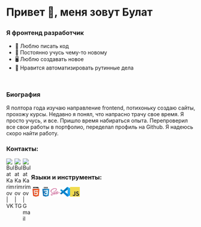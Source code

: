 # <p id="ru-version">Привет 👋, меня зовут Булат</p>

### Я фронтенд разработчик

- 💪 Люблю писать код
- 🥅 Постоянно учусь чему-то новому
- 🖥️ Люблю создавать новое
- 🌟 Нравится автоматизировать рутинные дела

<br />

### Биография

Я полтора года изучаю направление frontend, потихоньку создаю сайты, прохожу курсы. Недавно я понял, что напрасно трачу свое время. Я просто учусь, и все. Пришло время набираться опыта. Перепроверил все свои работы в портфолио, переделал профиль на Github. Я надеюсь скоро найти работу.<br />

### Контакты:

[<img align="left" alt="Bulat Karimov | VK" width="22px" src="https://cdn-icons-png.flaticon.com/512/2111/2111712.png"  fill="#fff"/>][vk]
[<img align="left" alt="Bulat Karimov | TG" width="22px" src="https://cdn-icons-png.flaticon.com/512/2111/2111646.png" fill="#fff"/>][tg]
[<img align="left" alt="Bulat Karimov | Gmail" width="22px" src="https://cdn-icons-png.flaticon.com/512/5968/5968534.png" fill="#fff"/>][gmail]

<br />

### Языки и инструменты:

<img align="left" alt="HTML5" width="26px" src="https://raw.githubusercontent.com/github/explore/80688e429a7d4ef2fca1e82350fe8e3517d3494d/topics/html/html.png" />
<img align="left" alt="CSS3" width="26px" src="https://raw.githubusercontent.com/github/explore/80688e429a7d4ef2fca1e82350fe8e3517d3494d/topics/css/css.png" />
<img align="left" alt="Sass" width="26px" src="https://raw.githubusercontent.com/github/explore/80688e429a7d4ef2fca1e82350fe8e3517d3494d/topics/sass/sass.png" />
<img align="left" alt="Visual Studio Code" width="26px" src="https://raw.githubusercontent.com/github/explore/80688e429a7d4ef2fca1e82350fe8e3517d3494d/topics/visual-studio-code/visual-studio-code.png" />
<img align="left" alt="JavaScript" width="26px" src="https://raw.githubusercontent.com/github/explore/80688e429a7d4ef2fca1e82350fe8e3517d3494d/topics/javascript/javascript.png" />

[vk]: https://vk.com/muzhick528
[tg]: https://t.me/Bulat_KA18
[gmail]: mailto:karimovminds@gmail.com
